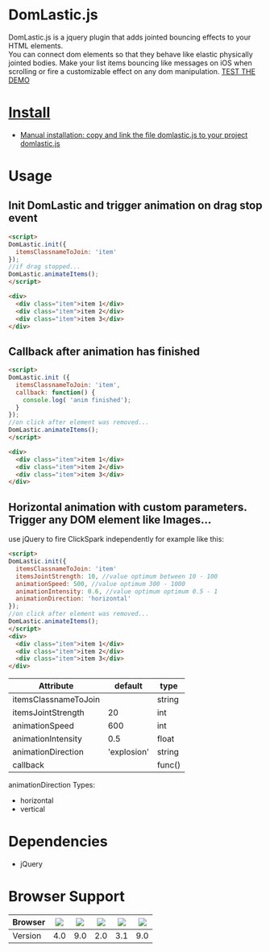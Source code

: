 # DomLastic.js

DomLastic.js is a jquery plugin that adds jointed bouncing effects to your HTML elements.    
You can connect dom elements so that they behave like elastic physically jointed bodies.
Make your list items bouncing like messages on iOS when scrolling or fire a customizable effect on any dom manipulation.
<a target="_blank" href="http://www.ymc.ch/sandbox/domlastic/demo/index.html">TEST THE DEMO</a>

<a target="_blank" href="http://www.ymc.ch/sandbox/domlastic/demo/index.html">
<!-- <img src="http://www.ymc.ch/sandbox/clickspark/sparkling-demo-1.11.0.gif"></a> -->

# Install

<!-- - Installation with <a target="_blank" href="https://www.npmjs.com/package/domlastic">npm</a>: packagename "domlastic"    
`$ npm install domlastic`

- Installation with <a target="_blank" href="https://libraries.io/bower/domlastic">bower.io</a>: packagename "domlastic"    
`$ bower install domlastic` -->

- Manual installation: copy and link the file domlastic.js to your project    
[domlastic.js][1]

 [1]: https://github.com/ymc-thzi/domlastic/blob/master/dist/domlastic.js


# Usage

## Init DomLastic and trigger animation on drag stop event

```html
<script>
DomLastic.init({
  itemsClassnameToJoin: 'item'
});
//if drag stopped...
DomLastic.animateItems();
</script>

<div>
  <div class="item">item 1</div>
  <div class="item">item 2</div>
  <div class="item">item 3</div>
</div>
```

## Callback after animation has finished


```html
<script>
DomLastic.init ({
  itemsClassnameToJoin: 'item',
  callback: function() {
    console.log( 'anim finished');
  }
});
//on click after element was removed...
DomLastic.animateItems();
</script>

<div>
  <div class="item">item 1</div>
  <div class="item">item 2</div>
  <div class="item">item 3</div>
</div>
```


## Horizontal animation with custom parameters. Trigger any DOM element like Images...

use jQuery to fire ClickSpark independently for example like this:

```html
<script>
DomLastic.init({
  itemsClassnameToJoin: 'item'
  itemsJointStrength: 10, //value optimum between 10 - 100
  animationSpeed: 500, //value optimum 300 - 1000
  animationIntensity: 0.6, //value optimum optimum 0.5 - 1
  animationDirection: 'horizontal'
});
//on click after element was removed...
DomLastic.animateItems();
</script>
<div>
  <div class="item">item 1</div>
  <div class="item">item 2</div>
  <div class="item">item 3</div>
</div>
```

| Attribute             | default       | type   |
| --------------------- | ------------- | -----  |
| itemsClassnameToJoin  |               | string |
| itemsJointStrength    | 20            | int    |
| animationSpeed        | 600           | int    |
| animationIntensity    | 0.5           | float  |
| animationDirection    | 'explosion'   | string |
| callback              |               | func() |

animationDirection Types:

* horizontal
* vertical

# Dependencies
* jQuery

# Browser Support
| Browser  | <img src="http://www.w3schools.com/images/compatible_chrome.gif">  | <img src="http://www.w3schools.com/images/compatible_ie.gif"> | <img src="http://www.w3schools.com/images/compatible_firefox.gif"> | <img src="http://www.w3schools.com/images/compatible_safari.gif"> | <img src="http://www.w3schools.com/images/compatible_opera.gif"> |
| -------- | -------------------------------------------------------------------| --------------------------------------------------------------|--------------------------------------------------------------------|-------------------------------------------------------------------|------------------------------------------------------------------|
| Version  | 4.0                                                                | 9.0                                                           | 2.0                                                                | 3.1                                                               | 9.0                                                              |
